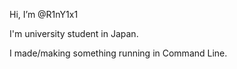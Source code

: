Hi, I’m @R1nY1x1

I'm university student in Japan.

I made/making something running in Command Line.
